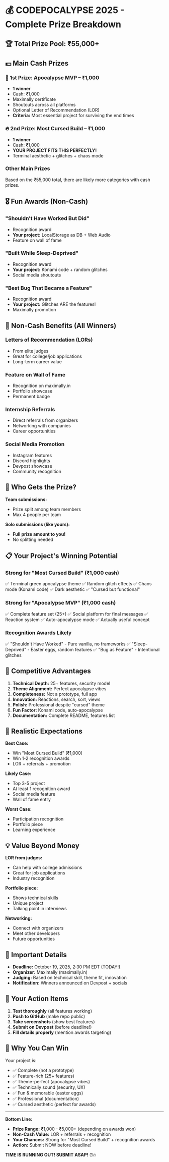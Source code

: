 # 💰 CODEPOCALYPSE 2025 - Complete Prize Breakdown

## 🏆 Total Prize Pool: ₹55,000+

## 💵 Main Cash Prizes

### 🥇 1st Prize: Apocalypse MVP – ₹1,000
- **1 winner**
- Cash: ₹1,000
- Maximally certificate
- Shoutouts across all platforms
- Optional Letter of Recommendation (LOR)
- **Criteria:** Most essential project for surviving the end times

### 🔥 2nd Prize: Most Cursed Build – ₹1,000
- **1 winner**
- Cash: ₹1,000
- **YOUR PROJECT FITS THIS PERFECTLY!**
- Terminal aesthetic + glitches + chaos mode

### Other Main Prizes
Based on the ₹55,000 total, there are likely more categories with cash prizes.

## 🎖️ Fun Awards (Non-Cash)

### "Shouldn't Have Worked But Did"
- Recognition award
- **Your project:** LocalStorage as DB + Web Audio
- Feature on wall of fame

### "Built While Sleep-Deprived"
- Recognition award
- **Your project:** Konami code + random glitches
- Social media shoutouts

### "Best Bug That Became a Feature"
- Recognition award
- **Your project:** Glitches ARE the features!
- Maximally promotion

## 🎁 Non-Cash Benefits (All Winners)

### Letters of Recommendation (LORs)
- From elite judges
- Great for college/job applications
- Long-term career value

### Feature on Wall of Fame
- Recognition on maximally.in
- Portfolio showcase
- Permanent badge

### Internship Referrals
- Direct referrals from organizers
- Networking with companies
- Career opportunities

### Social Media Promotion
- Instagram features
- Discord highlights
- Devpost showcase
- Community recognition

## 👥 Who Gets the Prize?

**Team submissions:**
- Prize split among team members
- Max 4 people per team

**Solo submissions (like yours):**
- **Full prize amount to you!**
- No splitting needed

## 📋 Your Project's Winning Potential

### Strong for "Most Cursed Build" (₹1,000 cash)
✅ Terminal green apocalypse theme
✅ Random glitch effects
✅ Chaos mode (Konami code)
✅ Dark aesthetic
✅ "Cursed but functional"

### Strong for "Apocalypse MVP" (₹1,000 cash)
✅ Complete feature set (25+)
✅ Social platform for final messages
✅ Reaction system
✅ Auto-apocalypse mode
✅ Actually useful concept

### Recognition Awards Likely
✅ "Shouldn't Have Worked" - Pure vanilla, no frameworks
✅ "Sleep-Deprived" - Easter eggs, random features
✅ "Bug as Feature" - Intentional glitches

## 💪 Competitive Advantages

1. **Technical Depth:** 25+ features, security model
2. **Theme Alignment:** Perfect apocalypse vibes
3. **Completeness:** Not a prototype, full app
4. **Innovation:** Reactions, search, sort, views
5. **Polish:** Professional despite "cursed" theme
6. **Fun Factor:** Konami code, auto-apocalypse
7. **Documentation:** Complete README, features list

## 🎯 Realistic Expectations

**Best Case:**
- Win "Most Cursed Build" (₹1,000)
- Win 1-2 recognition awards
- LOR + referrals + promotion

**Likely Case:**
- Top 3-5 project
- At least 1 recognition award
- Social media feature
- Wall of fame entry

**Worst Case:**
- Participation recognition
- Portfolio piece
- Learning experience

## 💡 Value Beyond Money

**LOR from judges:**
- Can help with college admissions
- Great for job applications
- Industry recognition

**Portfolio piece:**
- Shows technical skills
- Unique project
- Talking point in interviews

**Networking:**
- Connect with organizers
- Meet other developers
- Future opportunities

## 📅 Important Details

- **Deadline:** October 19, 2025, 2:30 PM EDT (TODAY!)
- **Organizer:** Maximally (maximally.in)
- **Judging:** Based on technical skill, theme fit, innovation
- **Notification:** Winners announced on Devpost + socials

## 🚀 Your Action Items

1. **Test thoroughly** (all features working)
2. **Push to GitHub** (make repo public)
3. **Take screenshots** (show best features)
4. **Submit on Devpost** (before deadline!)
5. **Fill details properly** (mention awards targeting)

## 💪 Why You Can Win

Your project is:
- ✅ Complete (not a prototype)
- ✅ Feature-rich (25+ features)
- ✅ Theme-perfect (apocalypse vibes)
- ✅ Technically sound (security, UX)
- ✅ Fun & memorable (easter eggs)
- ✅ Professional (documentation)
- ✅ Cursed aesthetic (perfect for awards)

---

**Bottom Line:**
- **Prize Range:** ₹1,000 - ₹5,000+ (depending on awards won)
- **Non-Cash Value:** LOR + referrals + recognition
- **Your Chances:** Strong for "Most Cursed Build" + recognition awards
- **Action:** Submit NOW before deadline!

**TIME IS RUNNING OUT! SUBMIT ASAP!** ⏰🔥

